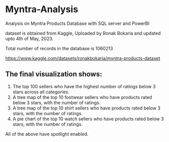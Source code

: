 # Myntra-Analysis
Analysis on Myntra Products Database with SQL server and PowerBI

dataset is obtained from Kaggle, Uploaded by Ronak Bokaria and updated upto 4th of May, 2023.

Total number of records in the database is 1060213

https://www.kaggle.com/datasets/ronakbokaria/myntra-products-dataset


## The final visualization shows:

1) The top 100 sellers who have the highest number of ratings below 3 stars across all categories.
2) A tree map of the top 10 footwear sellers who have products rated below 3 stars, with the number of ratings.
3) A tree map of the top 10 shirt sellers who have products rated below 3 stars, with the number of ratings.
4) A pie chart of the top 10 watch sellers who have products rated below 3 stars, with the number of ratings.

All of the above have spotlight enabled.
